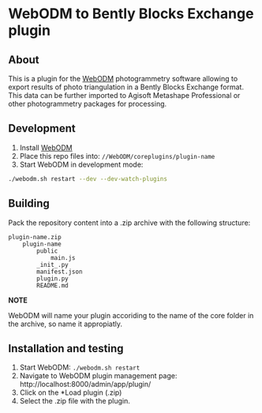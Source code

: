 # WebODM to Bently Blocks Exchange plugin


## About

This is a plugin for the [WebODM](https://github.com/OpenDroneMap/WebODM) photogrammetry software allowing 
to export results of photo triangulation in a Bently Blocks Exchange format. This data can be further imported to Agisoft Metashape Professional or other photogrammetry packages for processing.

## Development

1. Install [WebODM](https://github.com/OpenDroneMap/WebODM?tab=readme-ov-file#manual-installation-docker)
1. Place this repo files into: `//WebODM/coreplugins/plugin-name`
1. Start WebODM in development mode:

```bash
./webodm.sh restart --dev --dev-watch-plugins

```

## Building

Pack the repository content into a .zip archive with the following structure:

```pseudocode
plugin-name.zip
	plugin-name
		public
			main.js
		_init_.py
		manifest.json
		plugin.py
		README.md
```

**NOTE**

WebODM will name your plugin accoriding to the name of the core folder in the archive, so name it appropiatly.

## Installation and testing

1. Start WebODM: `./webodm.sh restart`
1. Navigate to WebODM plugin management page: http://localhost:8000/admin/app/plugin/
1. Click on the *Load plugin (.zip)
1. Select the .zip file with the plugin.
